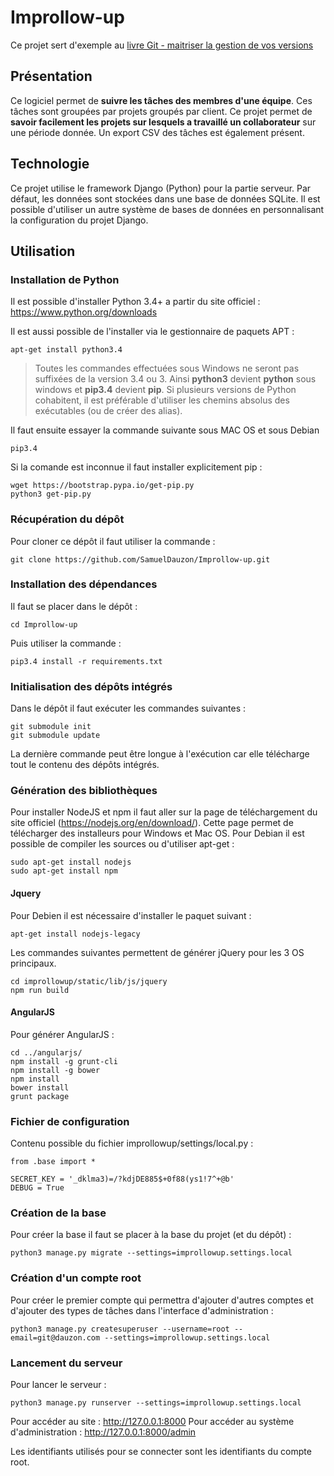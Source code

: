 # Improllow-up

Ce projet sert d'exemple au [livre Git - maitriser la gestion de vos versions](http://www.editions-eni.fr/livres/git-maitrisez-la-gestion-de-vos-versions-concepts-utilisation-et-cas-pratiques/.d1ea8f871b0b4c12b2f863e5020d8a14.html)

## Présentation
Ce logiciel permet de **suivre les tâches des membres d'une équipe**. Ces tâches sont groupées par projets groupés par client.
Ce projet permet de **savoir facilement les projets sur lesquels a travaillé un collaborateur** sur une période donnée. Un export CSV des tâches est également présent.

## Technologie
Ce projet utilise le framework Django (Python) pour la partie serveur. Par défaut, les données sont stockées dans une base de données SQLite. Il est possible d'utiliser un autre système de bases de données en personnalisant la configuration du projet Django.

## Utilisation

### Installation de Python
Il est possible d'installer Python 3.4+ a partir du site officiel : 
https://www.python.org/downloads

Il est aussi possible de l'installer via le gestionnaire de paquets APT :

```
apt-get install python3.4
```

> Toutes les commandes effectuées sous Windows ne seront pas suffixées de la version 3.4 ou 3. Ainsi **python3** devient **python** sous windows et **pip3.4** devient **pip**. Si plusieurs versions de Python cohabitent, il est préférable d'utiliser les chemins absolus des exécutables (ou de créer des alias).

Il faut ensuite essayer la commande suivante sous MAC OS et sous Debian

```
pip3.4
```

Si la comande est inconnue il faut installer explicitement pip : 

```
wget https://bootstrap.pypa.io/get-pip.py
python3 get-pip.py
```

### Récupération du dépôt

Pour cloner ce dépôt il faut utiliser la commande :

```
git clone https://github.com/SamuelDauzon/Improllow-up.git
```

### Installation des dépendances

Il faut se placer dans le dépôt :

```
cd Improllow-up
```

Puis utiliser la commande :

```
pip3.4 install -r requirements.txt
```

### Initialisation des dépôts intégrés
Dans le dépôt il faut exécuter les commandes suivantes :

```
git submodule init
git submodule update
```

La dernière commande peut être longue à l'exécution car elle télécharge tout le contenu des dépôts intégrés.

### Génération des bibliothèques
Pour installer NodeJS et npm il faut aller sur la page de téléchargement du site officiel (https://nodejs.org/en/download/). Cette page permet de télécharger des installeurs pour Windows et Mac OS.
Pour Debian il est possible de compiler les sources ou d'utiliser apt-get :

```
sudo apt-get install nodejs
sudo apt-get install npm
```

#### Jquery

Pour Debien il est nécessaire d'installer le paquet suivant : 

```
apt-get install nodejs-legacy
```

Les commandes suivantes permettent de générer jQuery pour les 3 OS principaux.

```
cd improllowup/static/lib/js/jquery
npm run build
```

#### AngularJS
Pour générer AngularJS :

```
cd ../angularjs/
npm install -g grunt-cli
npm install -g bower
npm install
bower install
grunt package
```

### Fichier de configuration
Contenu possible du fichier improllowup/settings/local.py :

```
from .base import *

SECRET_KEY = '_dklma3)=/?kdjDE885$+0f88(ys1!7^+@b'
DEBUG = True
```

### Création de la base
Pour créer la base il faut se placer à la base du projet (et du dépôt) :

```
python3 manage.py migrate --settings=improllowup.settings.local
```

### Création d'un compte root
Pour créer le premier compte qui permettra d'ajouter d'autres comptes et d'ajouter des types de tâches dans l'interface d'administration : 

```
python3 manage.py createsuperuser --username=root --email=git@dauzon.com --settings=improllowup.settings.local
```

### Lancement du serveur
Pour lancer le serveur :

```
python3 manage.py runserver --settings=improllowup.settings.local
```

Pour accéder au site : http://127.0.0.1:8000
Pour accéder au système d'administration : http://127.0.0.1:8000/admin

Les identifiants utilisés pour se connecter sont les identifiants du compte root.


